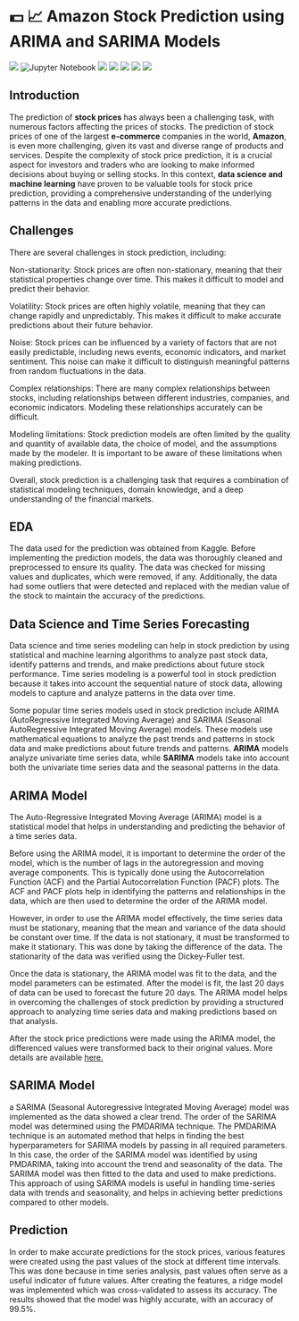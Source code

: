 # :dollar: :chart_with_upwards_trend:  Amazon Stock Prediction using ARIMA and SARIMA Models

[![](https://img.shields.io/badge/Python-FFD43B?style=for-the-badge&logo=python&logoColor=darkgreen)](https://www.python.org) 
![Jupyter Notebook](https://img.shields.io/badge/jupyter-%23FA0F00.svg?style=for-the-badge&logo=jupyter&logoColor=white)
[![](https://img.shields.io/badge/scikit_learn-F7931E?style=for-the-badge&logo=scikit-learn&logoColor=white)](https://scikit-learn.org/stable/)
[![](https://img.shields.io/badge/SciPy-654FF0?style=for-the-badge&logo=SciPy&logoColor=white)](https://www.scipy.org)
[![](https://img.shields.io/badge/Numpy-777BB4?style=for-the-badge&logo=numpy&logoColor=white)](https://numpy.org) 
[![](https://img.shields.io/badge/Pandas-2C2D72?style=for-the-badge&logo=pandas&logoColor=white)](https://pandas.pydata.org) 
[![](https://img.shields.io/badge/conda-342B029.svg?&style=for-the-badge&logo=anaconda&logoColor=white)](https://www.anaconda.com)



## Introduction 
The prediction of __stock prices__ has always been a challenging task,
with numerous factors affecting the prices of stocks. The prediction of 
stock prices of one of the largest __e-commerce__ companies in the world, __Amazon__, 
is even more challenging, given its vast and diverse range of products and services. 
Despite the complexity of stock price prediction, it is a crucial aspect for investors 
and traders who are looking to make informed decisions about buying or selling stocks. 
In this context, __data science and machine learning__ have proven to be valuable tools for stock price prediction,
providing a comprehensive understanding of the underlying patterns in the data and enabling more accurate predictions.

## Challenges
There are several challenges in stock prediction, including:

Non-stationarity: Stock prices are often non-stationary, meaning that their statistical 
properties change over time. This makes it difficult to model and predict their behavior.

Volatility: Stock prices are often highly volatile, meaning that they can change rapidly and 
unpredictably. This makes it difficult to make accurate predictions about their future behavior.

Noise: Stock prices can be influenced by a variety of factors that are not easily predictable, 
including news events, economic indicators, and market sentiment. This noise can make it difficult
to distinguish meaningful patterns from random fluctuations in the data.

Complex relationships: There are many complex relationships between stocks, including relationships
between different industries, companies, and economic indicators. Modeling these relationships accurately can be difficult.

Modeling limitations: Stock prediction models are often limited by the quality and quantity of available 
data, the choice of model, and the assumptions made by the modeler. It is important to be aware of these limitations when making predictions.

Overall, stock prediction is a challenging task that requires a combination of statistical modeling techniques, 
domain knowledge, and a deep understanding of the financial markets.

## EDA

The data used for the prediction was obtained from Kaggle. 
Before implementing the prediction models, the data was thoroughly 
cleaned and preprocessed to ensure its quality. The data was checked 
for missing values and duplicates, which were removed, if any. Additionally, 
the data had some outliers that were detected and replaced with the median 
value of the stock to maintain the accuracy of the predictions.


## Data Science and Time Series Forecasting 
Data science and time series modeling can help in stock 
prediction by using statistical and machine learning algorithms 
to analyze past stock data, identify patterns and trends, and make predictions 
about future stock performance. Time series modeling is a powerful tool in stock 
prediction because it takes into account the sequential nature of stock data, allowing 
models to capture and analyze patterns in the data over time.

Some popular time series models used in stock prediction include ARIMA
(AutoRegressive Integrated Moving Average) and SARIMA (Seasonal AutoRegressive 
Integrated Moving Average) models. These models use mathematical equations to analyze 
the past trends and patterns in stock data and make predictions about future trends and 
patterns. __ARIMA__ models analyze univariate time series data, while __SARIMA__ models take
into account both the univariate time series data and the seasonal patterns in the data.


## ARIMA Model
The Auto-Regressive Integrated Moving Average 
(ARIMA) model is a statistical model that helps in 
understanding and predicting the behavior of a time series data.

Before using the ARIMA model, it is important to determine 
the order of the model, which is the number of lags in the
autoregression and moving average components. This is typically done 
using the Autocorrelation Function (ACF) and the Partial Autocorrelation 
Function (PACF) plots. The ACF and PACF plots help in identifying the patterns
and relationships in the data, which are then used to determine the order of the ARIMA model.

However, in order to use the ARIMA model effectively, 
the time series data must be stationary, meaning that the mean and 
variance of the data should be constant over time. If the data is not stationary,
it must be transformed to make it stationary. This was done by taking the
difference of the data. The stationarity of the data was  verified using the Dickey-Fuller test.

Once the data is stationary, the ARIMA model was fit to the data, and the model 
parameters can be estimated. After the model is fit, the last 20 days of data can be 
used to forecast the future 20 days. The ARIMA model helps in overcoming the challenges
of stock prediction by providing a structured approach to analyzing time series data and 
making predictions based on that analysis.

After the stock price predictions were made using the ARIMA model, the differenced values were transformed back to their original values.
More details are available [here.](https://github.com/iqrabismii/Machine-Learning-Projects/blob/main/TimeSeriesModelling/TimeSeriesModelling.ipynb)

## SARIMA Model

a SARIMA (Seasonal Autoregressive Integrated Moving Average) model was 
implemented as the data showed a clear trend. The order of the SARIMA model 
was determined using the PMDARIMA technique. The PMDARIMA technique is an automated 
method that helps in finding the best hyperparameters for SARIMA models by passing in all 
required parameters. In this case, the order of the SARIMA model was identified by using PMDARIMA,
taking into account the trend and seasonality of the data. The SARIMA model was then fitted to the data 
and used to make predictions. This approach of using SARIMA models is 
useful in handling time-series data with trends and seasonality, and helps in achieving better predictions compared to other models.


## Prediction

In order to make accurate predictions for the stock prices, 
various features were created using the past values of the stock 
at different time intervals. This was done because in time series analysis,
past values often serve as a useful indicator of future values. After creating 
the features, a ridge model was implemented 
which was cross-validated to assess its accuracy. The results showed that the 
model was highly accurate, with an accuracy of 99.5%.





